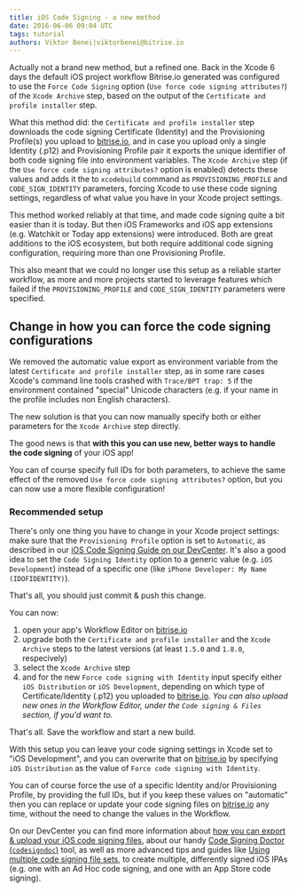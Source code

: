 ```yaml
---
title: iOS Code Signing - a new method
date: 2016-06-06 09:04 UTC
tags: tutorial
authors: Viktor Benei|viktorbenei@bitrise.io
---
```


Actually not a brand new method, but a refined one. Back in the Xcode 6 days
the default iOS project workflow Bitrise.io generated was configured to use
the `Force Code Signing` option (`Use force code signing attributes?`) of the `Xcode Archive` step,
based on the output of the `Certificate and profile installer` step.

What this method did: the `Certificate and profile installer` step downloads the
code signing Certificate (Identity) and the Provisioning Profile(s) you upload
to [bitrise.io](https://www.bitrise.io/), and in case you upload only a single
Identity (.p12) and Provisioning Profile pair it exports the unique identifier
of both code signing file into environment variables. The `Xcode Archive` step
(if the `Use force code signing attributes?` option is enabled) detects these
values and adds it the to `xcodebuild` command as `PROVISIONING_PROFILE`
and `CODE_SIGN_IDENTITY` parameters, forcing Xcode to use these code signing
settings, regardless of what value you have in your Xcode project settings.

This method worked reliably at that time, and made code signing quite a bit easier
than it is today.
But then iOS Frameworks and iOS app extensions (e.g. Watchkit or Today app extensions)
were introduced. Both are great additions to the iOS ecosystem, but both require
additional code signing configuration, requiring more than one Provisioning Profile.

This also meant that we could no longer use this setup as a reliable starter workflow,
as more and more projects started to leverage features which failed if
the `PROVISIONING_PROFILE` and `CODE_SIGN_IDENTITY` parameters were specified.


## Change in how you can force the code signing configurations

We removed the automatic value export as environment variable from the
latest `Certificate and profile installer` step, as in some rare cases
Xcode's command line tools crashed with `Trace/BPT trap: 5` if the
environment contained "special" Unicode characters (e.g. if your
name in the profile includes non English characters).

The new solution is that you can now manually specify both or either
parameters for the `Xcode Archive` step directly.

The good news is that **with this you can use new, better ways to handle
the code signing** of your iOS app!

You can of course specify full IDs for both parameters, to achieve the
same effect of the removed `Use force code signing attributes?` option,
but you can now use a more flexible configuration!


### Recommended setup

There's only one thing you have to change in your Xcode project settings:
make sure that the `Provisioning Profile` option is set to `Automatic`,
as described in our [iOS Code Signing Guide on our DevCenter](http://devcenter.bitrise.io/docs/provprofile-cert-export#section-the-recommended-way-use-the-automatic-option).
It's also a good idea to set the `Code Signing Identity` option
to a generic value (e.g. `iOS Development`) instead of a specific one (like `iPhone Developer: My Name (IDOFIDENTITY)`).

That's all, you should just commit & push this change.

You can now:

1. open your app's Workflow Editor on [bitrise.io](https://www.bitrise.io/)
2. upgrade both the `Certificate and profile installer` and the `Xcode Archive` steps to the latest versions (at least `1.5.0` and `1.8.0`, respecively)
3. select the `Xcode Archive` step
4. and for the new `Force code signing with Identity` input specify either `iOS Distribution` or `iOS Development`, depending on
   which type of Certificate/Identity (.p12) you uploaded to [bitrise.io](https://www.bitrise.io/).
   *You can also upload new ones in the Workflow Editor, under the `Code signing & Files` section, if you'd want to.*
   
That's all. Save the workflow and start a new build.

With this setup you can leave your code signing settings in Xcode set to "iOS Development",
and you can overwrite that on [bitrise.io](https://www.bitrise.io/) by specifying `iOS Distribution`
as the value of `Force code signing with Identity`.

You can of course force the use of a specific Identity and/or Provisioning Profile, by
providing the full IDs, but if you keep these values on "automatic" then you can
replace or update your code signing files on [bitrise.io](https://www.bitrise.io/)
any time, without the need to change the values in the Workflow.

On our DevCenter you can find more information about
[how you can export & upload your iOS code signing files](http://devcenter.bitrise.io/docs/provprofile-cert-export),
about our handy [Code Signing Doctor (`codesigndoc`)](https://github.com/bitrise-tools/codesigndoc) tool,
as well as more advanced tips and guides like [Using multiple code signing file sets](http://devcenter.bitrise.io/docs/upload-use-more-than-one-certificate-using-generic-file-storage),
to create multiple, differently signed iOS IPAs (e.g. one with an Ad Hoc code signing,
and one with an App Store code signing). 